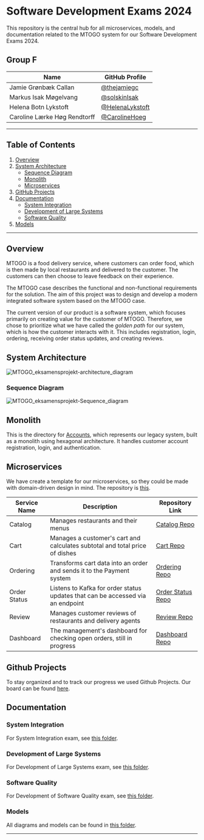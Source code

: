 # Software Development Exams 2024

This repository is the central hub for all microservices, models, and documentation related to the MTOGO system for our Software Development Exams 2024. 


## Group F

| Name                      | GitHub Profile                              |
|---------------------------|---------------------------------------------|
| Jamie Grønbæk Callan      | [@thejamiegc](https://github.com/thejamiegc)      |
| Markus Isak Møgelvang     | [@solskinIsak](https://github.com/solskinIsak)  |
| Helena Botn Lykstoft      | [@HelenaLykstoft](https://github.com/HelenaLykstoft) |
| Caroline Lærke Høg Rendtorff | [@CarolineHoeg](https://github.com/CarolineHoeg)   |

---


## Table of Contents

1. [Overview](#overview)
2. [System Architecture](#system-architecture)
   - [Sequence Diagram](#sequence-diagram)
   - [Monolith](#monolith)
   - [Microservices](#microservices)
4. [GitHub Projects](#github-projects)
5. [Documentation](#documentation)
   - [System Integration](#system-integration)
   - [Development of Large Systems](#development-of-large-systems)
   - [Software Quality](#software-quality)
6. [Models](#models)

---

## Overview

MTOGO is a food delivery service, where customers can order food, which is then made by local restaurants and delivered to the customer. The customers can then choose to leave feedback on their experience. 

The MTOGO case describes the functional and non-functional requirements for the solution. 
The aim of this project was to design and develop a modern integrated software system based on the MTOGO case. 

The current version of our product is a software system, which focuses primarily on creating value for the customer of MTOGO. Therefore, we chose to prioritize what we have called the *golden path* for our system, which is how the customer interacts with it. This includes registration, login, ordering, receiving order status updates, and creating reviews. 



## System Architecture
![MTOGO_eksamensprojekt-architecture_diagram](https://github.com/user-attachments/assets/c377e1a0-b371-4506-a2d5-7fc0e8fcd82b)

### Sequence Diagram
![MTOGO_eksamensprojekt-Sequence_diagram](https://github.com/user-attachments/assets/2d6b8adf-3bc5-40bd-8f3f-d81e0a1f3b8f)

## Monolith
This is the directory for [Accounts](https://github.com/TofuBytes-Studies-Group/Accounts), which represents our legacy system, built as a monolith using hexagonal architecture. It handles customer account registration, login, and authentication. 

## Microservices

We have create a template for our microservices, so they could be made with domain-driven design in mind. The repository is [this](https://github.com/TofuBytes-Studies-Group/MTOGO_template).


| Service Name   | Description                                                                      | Repository Link                                                         |
|----------------|----------------------------------------------------------------------------------|-------------------------------------------------------------------------|
| Catalog        | Manages restaurants and their menus                                             | [Catalog Repo](https://github.com/TofuBytes-Studies-Group/Catalog)      |
| Cart           | Manages a customer's cart and calculates subtotal and total price of dishes     | [Cart Repo](https://github.com/TofuBytes-Studies-Group/Cart)            |
| Ordering       | Transforms cart data into an order and sends it to the Payment system           | [Ordering Repo](https://github.com/TofuBytes-Studies-Group/Ordering)    |
| Order Status   | Listens to Kafka for order status updates that can be accessed via an endpoint             | [Order Status Repo](https://github.com/TofuBytes-Studies-Group/Order_status) |
| Review         | Manages customer reviews of restaurants and delivery agents                    | [Review Repo](https://github.com/TofuBytes-Studies-Group/Review)        |
| Dashboard  | The management's dashboard for checking open orders, still in progress | [Dashboard Repo](https://github.com/TofuBytes-Studies-Group/MTOGODashboard) |



## Github Projects

To stay organized and to track our progress we used Github Projects. Our board can be found [here](https://github.com/orgs/TofuBytes-Studies-Group/projects/1). 



## Documentation

### System Integration

For System Integration exam, see [this folder](https://github.com/TofuBytes-Studies-Group/Exam2024/tree/main/Documentation/System%20Integration).

### Development of Large Systems

For Development of Large Systems exam, see [this folder](https://github.com/TofuBytes-Studies-Group/Exam2024/tree/main/Documentation/Development%20of%20Large%20Systems).

### Software Quality

For Development of Software Quality exam, see [this folder](https://github.com/TofuBytes-Studies-Group/Exam2024/tree/main/Documentation/System%20Quality).

### Models

All diagrams and models can be found in [this folder](https://github.com/TofuBytes-Studies-Group/Exam2024/tree/main/Documentation/Models).

---
